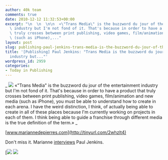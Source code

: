 ```yaml
---
author: 40k team
comments: true
date: 2010-12-12 11:32:53+00:00
excerpt: "\n  \n  \n\n  «\"Trans Media\" is the buzzword du jour of the entertainment\
  \ industry but I'm not fond of it. That's because in order to have a product that\
  \ truly crosses between print publishing, video games, film/animation and new media\
  \ (such as iPhone),..."
layout: post
slug: publishing-paul-jenkins-trans-media-is-the-buzzword-du-jour-of-the-entertainment-industry-but
title: '[Publishing] Paul Jenkins: "Trans Media is the buzzword du jour of the entertainment
  industry but..."'
wordpress_id: 2959
categories:
- Today in Publishing
---
```



  


  _
![](http://www.40kbooks.com/wp-content/uploads/quote1.jpg)
  «"Trans Media" is the buzzword du jour of the entertainment industry but I'm not fond of it. That's because in order to have a product that truly crosses between print publishing, video games, film/animation and new media (such as iPhone), you must be able to understand how to create in each arena. I have the weird distinction, I think, of actually being able to create in all of these places because I'm currently working on projects in each of them. I think being able to guide a franchise through different media is the true definition of the term.»
_  

[www.mariannedepierres.com](http://tinyurl.com/2whzlt4)






Don't miss it. Marianne [interviews](http://www.mariannedepierres.com/super-creatives-paul-jenkins/) Paul Jenkins.





[![](http://www.bookcafe.net/filtr/t1.png)
[![](http://www.bookcafe.net/filtr/f1.png)](http://www.facebook.com/pages/40k/122586614419616)


 
    

